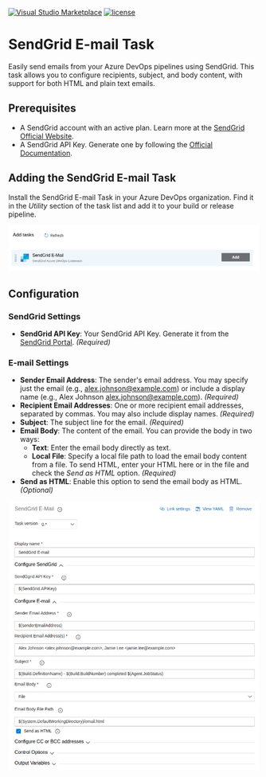 <!-- markdownlint-disable MD034 -->
<!-- markdownlint-disable MD041 -->
[![Visual Studio Marketplace](https://img.shields.io/badge/Visual%20Studio%20Marketplace-install-brightgreen.svg?style=flat-square)](https://marketplace.visualstudio.com/items?itemName=kasunkodagoda.sendgrid-email)
[![license](https://img.shields.io/github/license/mashape/apistatus.svg?style=flat-square)](https://github.com/bffoust/devops-sendgrid-task/blob/rc/LICENSE.md)

# SendGrid E-mail Task

Easily send emails from your Azure DevOps pipelines using SendGrid. This task allows you to configure recipients, subject, and body content, with support for both HTML and plain text emails.

## Prerequisites

* A SendGrid account with an active plan. Learn more at the [SendGrid Official Website](https://sendgrid.com/pricing/).
* A SendGrid API Key. Generate one by following the [Official Documentation](https://app.sendgrid.com/settings/api_keys).

## Adding the SendGrid E-mail Task

Install the SendGrid E-mail Task in your Azure DevOps organization. Find it in the _Utility_ section of the task list and add it to your build or release pipeline.

![Add SendGrid E-mail Task](https://github.com/bffoust/devops-sendgrid-task/blob/rc/images/AddTask.png)

## Configuration

### SendGrid Settings

* **SendGrid API Key**: Your SendGrid API Key. Generate it from the [SendGrid Portal](https://app.sendgrid.com/settings/api_keys). _(Required)_

### E-mail Settings

* **Sender Email Address**: The sender's email address. You may specify just the email (e.g., alex.johnson@example.com) or include a display name (e.g., Alex Johnson <alex.johnson@example.com>). _(Required)_
* **Recipient Email Addresses**: One or more recipient email addresses, separated by commas. You may also include display names. _(Required)_
* **Subject**: The subject line for the email. _(Required)_
* **Email Body**: The content of the email. You can provide the body in two ways:
  * **Text**: Enter the email body directly as text.
  * **Local File**: Specify a local file path to load the email body content from a file.
  To send HTML, enter your HTML here or in the file and check the _Send as HTML_ option. _(Required)_
* **Send as HTML**: Enable this option to send the email body as HTML. _(Optional)_

![Add SendGrid E-mail Task](https://github.com/bffoust/devops-sendgrid-task/blob/rc/images/Configure.png)
